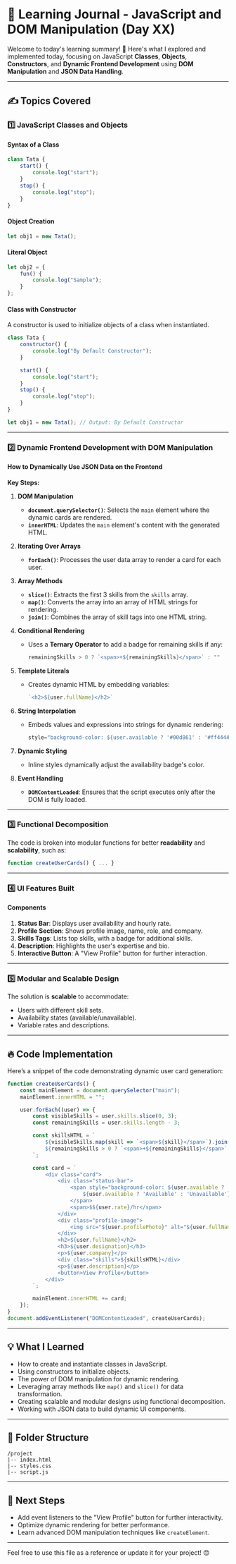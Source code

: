 
# 🌟 Learning Journal - JavaScript and DOM Manipulation (Day XX)

Welcome to today's learning summary! 🚀 Here's what I explored and implemented today, focusing on JavaScript **Classes**, **Objects**, **Constructors**, and **Dynamic Frontend Development** using **DOM Manipulation** and **JSON Data Handling**.

---

## ✍️ **Topics Covered**

### 1️⃣ **JavaScript Classes and Objects**

#### **Syntax of a Class**
```javascript
class Tata {
    start() {
        console.log("start");
    }
    stop() {
        console.log("stop");
    }
}
```

#### **Object Creation**
```javascript
let obj1 = new Tata();
```

#### **Literal Object**
```javascript
let obj2 = {
    fun() {
        console.log("Sample");
    }
};
```

#### **Class with Constructor**
A constructor is used to initialize objects of a class when instantiated.
```javascript
class Tata {
    constructor() {
        console.log("By Default Constructor");
    }

    start() {
        console.log("start");
    }
    stop() {
        console.log("stop");
    }
}

let obj1 = new Tata(); // Output: By Default Constructor
```

---

### 2️⃣ **Dynamic Frontend Development with DOM Manipulation**

#### **How to Dynamically Use JSON Data on the Frontend**

**Key Steps:**
1. **DOM Manipulation**
   - **`document.querySelector()`**: Selects the `main` element where the dynamic cards are rendered.
   - **`innerHTML`**: Updates the `main` element's content with the generated HTML.

2. **Iterating Over Arrays**
   - **`forEach()`**: Processes the user data array to render a card for each user.

3. **Array Methods**
   - **`slice()`**: Extracts the first 3 skills from the `skills` array.
   - **`map()`**: Converts the array into an array of HTML strings for rendering.
   - **`join()`**: Combines the array of skill tags into one HTML string.

4. **Conditional Rendering**
   - Uses a **Ternary Operator** to add a badge for remaining skills if any:
     ```javascript
     remainingSkills > 0 ? `<span>+${remainingSkills}</span>` : ""
     ```

5. **Template Literals**
   - Creates dynamic HTML by embedding variables:
     ```javascript
     `<h2>${user.fullName}</h2>`
     ```

6. **String Interpolation**
   - Embeds values and expressions into strings for dynamic rendering:
     ```javascript
     style="background-color: ${user.available ? '#00d861' : '#ff4444'}"
     ```

7. **Dynamic Styling**
   - Inline styles dynamically adjust the availability badge's color.

8. **Event Handling**
   - **`DOMContentLoaded`**: Ensures that the script executes only after the DOM is fully loaded.

---

### 3️⃣ **Functional Decomposition**
The code is broken into modular functions for better **readability** and **scalability**, such as:
```javascript
function createUserCards() { ... }
```

---

### 4️⃣ **UI Features Built**

#### **Components**
1. **Status Bar**: Displays user availability and hourly rate.
2. **Profile Section**: Shows profile image, name, role, and company.
3. **Skills Tags**: Lists top skills, with a badge for additional skills.
4. **Description**: Highlights the user's expertise and bio.
5. **Interactive Button**: A "View Profile" button for further interaction.

---

### 5️⃣ **Modular and Scalable Design**
The solution is **scalable** to accommodate:
- Users with different skill sets.
- Availability states (available/unavailable).
- Variable rates and descriptions.

---

## 🔥 **Code Implementation**
Here’s a snippet of the code demonstrating dynamic user card generation:

```javascript
function createUserCards() {
    const mainElement = document.querySelector("main");
    mainElement.innerHTML = "";

    user.forEach((user) => {
        const visibleSkills = user.skills.slice(0, 3);
        const remainingSkills = user.skills.length - 3;

        const skillsHTML = `
            ${visibleSkills.map(skill => `<span>${skill}</span>`).join('')}
            ${remainingSkills > 0 ? `<span>+${remainingSkills}</span>` : ''}
        `;

        const card = `
            <div class="card">
                <div class="status-bar">
                    <span style="background-color: ${user.available ? '#00d861' : '#ff4444'}">
                        ${user.available ? 'Available' : 'Unavailable'}
                    </span>
                    <span>$${user.rate}/hr</span>
                </div>
                <div class="profile-image">
                    <img src="${user.profilePhoto}" alt="${user.fullName}">
                </div>
                <h2>${user.fullName}</h2>
                <h3>${user.designation}</h3>
                <p>${user.company}</p>
                <div class="skills">${skillsHTML}</div>
                <p>${user.description}</p>
                <button>View Profile</button>
            </div>
        `;

        mainElement.innerHTML += card;
    });
}
document.addEventListener("DOMContentLoaded", createUserCards);
```

---

## 💡 **What I Learned**
- How to create and instantiate classes in JavaScript.
- Using constructors to initialize objects.
- The power of DOM manipulation for dynamic rendering.
- Leveraging array methods like `map()` and `slice()` for data transformation.
- Creating scalable and modular designs using functional decomposition.
- Working with JSON data to build dynamic UI components.

---

## 📁 **Folder Structure**
```
/project
|-- index.html
|-- styles.css
|-- script.js
```

---

## 🎯 **Next Steps**
- Add event listeners to the "View Profile" button for further interactivity.
- Optimize dynamic rendering for better performance.
- Learn advanced DOM manipulation techniques like `createElement`.

---

Feel free to use this file as a reference or update it for your project! 😊
